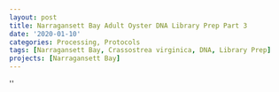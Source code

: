 ```yaml
---
layout: post
title: Narragansett Bay Adult Oyster DNA Library Prep Part 3
date: '2020-01-10'
categories: Processing, Protocols
tags: [Narragansett Bay, Crassostrea virginica, DNA, Library Prep]
projects: [Narragansett Bay]
---
```



''



